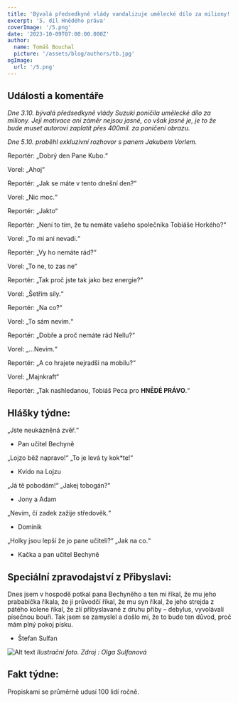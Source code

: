 ```yaml
---
title: 'Bývalá předsedkyně vlády vandalizuje umělecké dílo za miliony! "Je to loupák!", říká Mirka.'
excerpt: '5. díl Hnědého práva'
coverImage: '/5.png'
date: '2023-10-09T07:00:00.000Z'
author:
  name: Tomáš Bouchal
  picture: '/assets/blog/authors/tb.jpg'
ogImage:
  url: '/5.png'
---
```


## **Události a komentáře**

*Dne 3.10. bývalá předsedkyně vlády Suzuki poničila umělecké dílo za
miliony. Její motivace ani záměr nejsou jasné, co však jasné je, je to že bude
muset autorovi zaplatit přes 400mil. za poničení obrazu.*



*Dne 5.10. proběhl exkluzivní rozhovor s panem Jakubem Vorlem.*

Reportér: „Dobrý den Pane Kubo.“

Vorel: „Ahoj“

Reportér: „Jak se máte v tento dnešní den?“

Vorel: „Nic moc.“

Reportér: „Jakto“

Reportér: „Není to tím, že tu nemáte vašeho společníka Tobiáše Horkého?“

Vorel: „To mi ani nevadi.“

Reportér: „Vy ho nemáte rád?“

Vorel: „To ne, to zas ne“

Reportér: „Tak proč jste tak jako bez energie?“

Vorel: „Šetřim síly.“

Reportér: „Na co?“

Vorel: „To sám nevim.“

Reportér: „Dobře a proč nemáte rád Nellu?“

Vorel: „...Nevim.“

Reportér: „A co hrajete nejradši na mobilu?“

Vorel: „Majnkraft“

Reportér: „Tak nashledanou, Tobiáš Peca pro **HNĚDÉ PRÁVO**.“



## **Hlášky týdne:**


„Jste neukázněná zvěř.“

- Pan učitel Bechyně

„Lojzo běž napravo!“ „To je levá ty kok*te!“

- Kvido na Lojzu

„Já tě pobodám!“ „Jakej tobogán?“

- Jony a Adam

„Nevím, čí zadek zažije středověk.“

- Dominik

„Holky jsou lepší že jo pane učiteli?“ „Jak na co.“

- Kačka a pan učitel Bechyně

## **Speciální zpravodajství z Přibyslavi:**


Dnes jsem v hospodě potkal pana Bechyněho a ten mi říkal, že mu jeho
prababička říkala, že jí průvodčí říkal, že mu syn říkal, že jeho strejda z
pátého kolene říkal, že zlí přibyslavané z druhu přiby – debylus, vyvolávali
písečnou bouři. Tak jsem se zamyslel a došlo mi, že to bude ten důvod, proč
mám plný pokoj písku.

- Štefan Sulfan

![Alt text](../ilufot5.png)
*Ilustrační foto. Zdroj : Olga Sulfanová*

## **Fakt týdne:**

Propiskami se průměrně udusí 100 lidí ročně.
